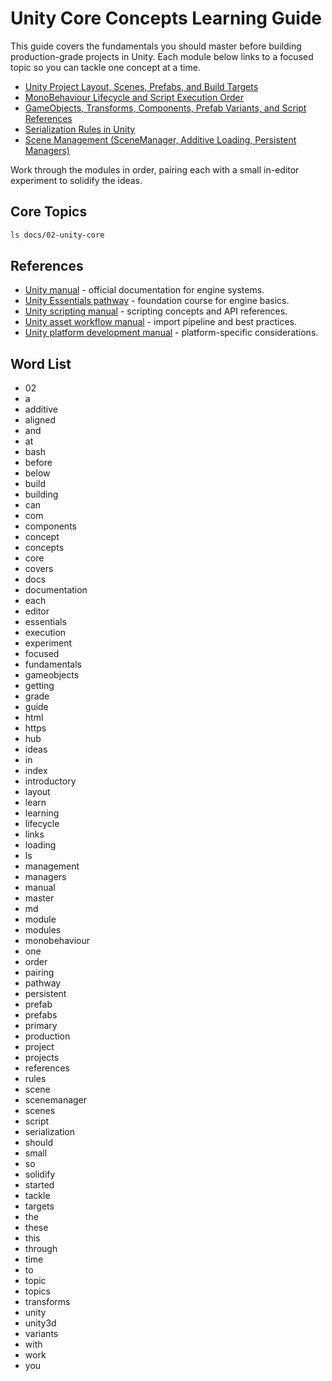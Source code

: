 # Unity Core Concepts Learning Guide

This guide covers the fundamentals you should master before building production-grade projects in Unity.
Each module below links to a focused topic so you can tackle one concept at a time.

- [Unity Project Layout, Scenes, Prefabs, and Build Targets](project-layout-scenes-prefabs-build-targets.md)
- [MonoBehaviour Lifecycle and Script Execution Order](monobehaviour-lifecycle-execution-order.md)
- [GameObjects, Transforms, Components, Prefab Variants, and Script References](gameobjects-transforms-components.md)
- [Serialization Rules in Unity](unity-serialization-rules.md)
- [Scene Management (SceneManager, Additive Loading, Persistent Managers)](scene-management.md)

Work through the modules in order, pairing each with a small in-editor experiment to solidify the ideas.

## Core Topics
```bash
ls docs/02-unity-core
```






## References
- [Unity manual](https://docs.unity3d.com/Manual/index.html) - official documentation for engine systems.
- [Unity Essentials pathway](https://learn.unity.com/pathway/unity-essentials) - foundation course for engine basics.
- [Unity scripting manual](https://docs.unity3d.com/Manual/ScriptingSection.html) - scripting concepts and API references.
- [Unity asset workflow manual](https://docs.unity3d.com/Manual/AssetWorkflow.html) - import pipeline and best practices.
- [Unity platform development manual](https://docs.unity3d.com/Manual/PlatformSpecific.html) - platform-specific considerations.
## Word List
- 02
- a
- additive
- aligned
- and
- at
- bash
- before
- below
- build
- building
- can
- com
- components
- concept
- concepts
- core
- covers
- docs
- documentation
- each
- editor
- essentials
- execution
- experiment
- focused
- fundamentals
- gameobjects
- getting
- grade
- guide
- html
- https
- hub
- ideas
- in
- index
- introductory
- layout
- learn
- learning
- lifecycle
- links
- loading
- ls
- management
- managers
- manual
- master
- md
- module
- modules
- monobehaviour
- one
- order
- pairing
- pathway
- persistent
- prefab
- prefabs
- primary
- production
- project
- projects
- references
- rules
- scene
- scenemanager
- scenes
- script
- serialization
- should
- small
- so
- solidify
- started
- tackle
- targets
- the
- these
- this
- through
- time
- to
- topic
- topics
- transforms
- unity
- unity3d
- variants
- with
- work
- you
